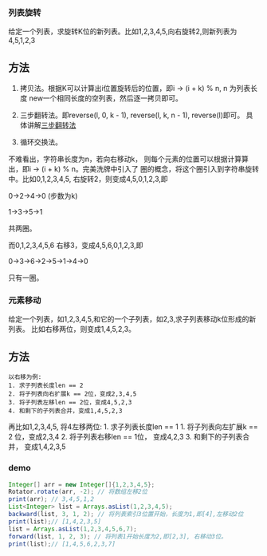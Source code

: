 ### 列表旋转

给定一个列表，求旋转K位的新列表。比如1,2,3,4,5,向右旋转2,则新列表为4,5,1,2,3

## 方法

1. 拷贝法。根据K可以计算出i位置旋转后的位置，即i -> (i + k) % n, n 为列表长度
new一个相同长度的空列表，然后逐一拷贝即可。

2. 三步翻转法。即reverse(l, 0, k - 1), reverse(l, k, n - 1), reverse(l)即可。
具体讲解[三步翻转法](https://github.com/mefoo/The-Art-Of-Programming-By-July/blob/master/ebook/zh/01.01.md)

3. 循环交换法。

不难看出，字符串长度为n，若向右移动k， 则每个元素的位置可以根据计算算出，即i -> (i + k) % n。完美洗牌中引入了 圈的概念，将这个圈引入到字符串旋转中。比如0,1,2,3,4,5, 右旋转2，则变成4,5,0,1,2,3,即

0->2->4->0 (步数为k)

1->3->5->1

共两圈。

而0,1,2,3,4,5,6 右移3，变成4,5,6,0,1,2,3,即

0->3->6->2->5->1->4->0

只有一圈。

### 元素移动

给定一个列表，如1,2,3,4,5,和它的一个子列表，如2,3,求子列表移动k位形成的新列表。
比如右移两位，则变成1,4,5,2,3。

## 方法
    以右移为例:
	1. 求子列表长度len == 2
	2. 将子列表向右扩展k == 2位，变成2,3,4,5
	3. 将子列表左移len == 2位，变成4,5,2,3
	4. 和剩下的子列表合并，变成1,4,5,2,3

再比如1,2,3,4,5, 将4左移两位:
	1. 求子列表长度len == 1
	1. 将子列表向左扩展k == 2 位，变成2,3,4
	2. 将子列表右移len == 1位， 变成4,2,3
	3. 和剩下的子列表合并， 变成1,4,2,3,5

### demo
```java
Integer[] arr = new Integer[]{1,2,3,4,5};
Rotator.rotate(arr, -2); // 将数组左移2位
print(arr); // 3,4,5,1,2
List<Integer> list = Arrays.asList(1,2,3,4,5);
backward(list, 3, 1, 2); // 将列表索引3位置开始，长度为1,即[4],左移动2位
print(list);// [1,4,2,3,5]
list = Arrays.asList(1,2,3,4,5,6,7);
forward(list, 1, 2, 3); // 将列表1开始长度为2,即[2,3], 右移动3位。
print(list);// [1,4,5,6,2,3,7]
```
